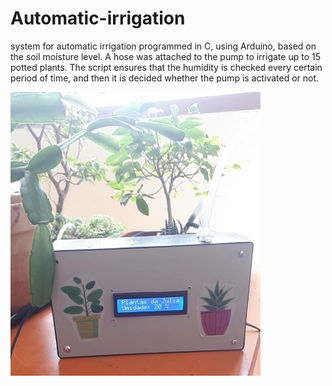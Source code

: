 # Automatic-irrigation
system for automatic irrigation programmed in C, using Arduino, based on the soil moisture level. A hose was attached to the pump to irrigate up to 15 potted plants. The script ensures that the humidity is checked every certain period of time, and then it is decided whether the pump is activated or not.

<img src="https://github.com/juliazschwartz/Automatic-irrigation/blob/main/irrigacao.jpeg" width="400"></img>
